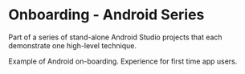 # Onboarding - Android Series
Part of a series of stand-alone Android Studio projects that each demonstrate one high-level technique.

Example of Android on-boarding. Experience for first time app users.
